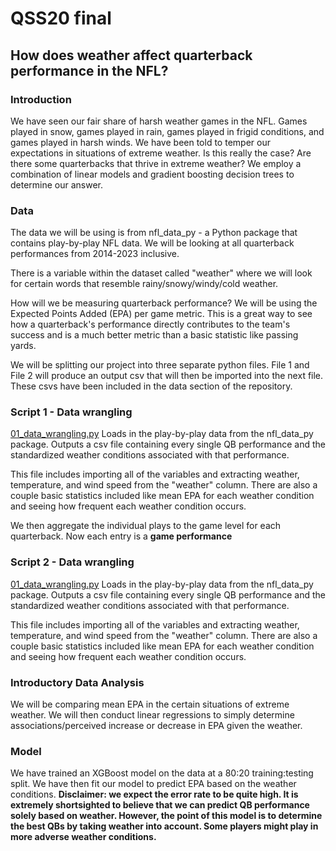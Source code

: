 # QSS20 final
## How does weather affect quarterback performance in the NFL?

### Introduction
We have seen our fair share of harsh weather games in the NFL. Games played in snow, games played in rain, games played in frigid conditions, and games played in harsh winds. We have been told to temper our expectations in situations of extreme weather. Is this really the case? Are there some quarterbacks that thrive in extreme weather? We employ a combination of linear models and gradient boosting decision trees to determine our answer. 

### Data
The data we will be using is from nfl_data_py - a Python package that contains play-by-play NFL data. We will be looking at all quarterback performances from 2014-2023 inclusive.

There is a variable within the dataset called "weather" where we will look for certain words that resemble rainy/snowy/windy/cold weather.

How will we be measuring quarterback performance? We will be using the Expected Points Added (EPA) per game metric. This is a great way to see how a quarterback's performance directly contributes to the team's success and is a much better metric than a basic statistic like passing yards.

We will be splitting our project into three separate python files. File 1 and File 2 will produce an output csv that will then be imported into the next file. These csvs have been included in the data section of the repository.

### Script 1 - Data wrangling
[01_data_wrangling.py](https://github.com/Atuav10/QSS20_final/blob/main/code/01_data_wrangling.ipynb)
Loads in the play-by-play data from the nfl_data_py package. Outputs a csv file containing every single QB performance and the standardized weather conditions associated with that performance. 

This file includes importing all of the variables and extracting weather, temperature, and wind speed from the "weather" column. There are also a couple basic statistics included like mean EPA for each weather condition and seeing how frequent each weather condition occurs.

We then aggregate the individual plays to the game level for each quarterback. Now each entry is a **game performance**

### Script 2 - Data wrangling
[01_data_wrangling.py](https://github.com/Atuav10/QSS20_final/blob/main/code/01_data_wrangling.ipynb)
Loads in the play-by-play data from the nfl_data_py package. Outputs a csv file containing every single QB performance and the standardized weather conditions associated with that performance. 

This file includes importing all of the variables and extracting weather, temperature, and wind speed from the "weather" column. There are also a couple basic statistics included like mean EPA for each weather condition and seeing how frequent each weather condition occurs.
### Introductory Data Analysis
We will be comparing mean EPA in the certain situations of extreme weather. We will then conduct linear regressions to simply determine associations/perceived increase or decrease in EPA given the weather.

### Model
We have trained an XGBoost model on the data at a 80:20 training:testing split. We have then fit our model to predict EPA based on the weather conditions. **Disclaimer: we expect the error rate to be quite high. It is extremely shortsighted to believe that we can predict QB performance solely based on weather. However, the point of this model is to determine the best QBs by taking weather into account. Some players might play in more adverse weather conditions.**


